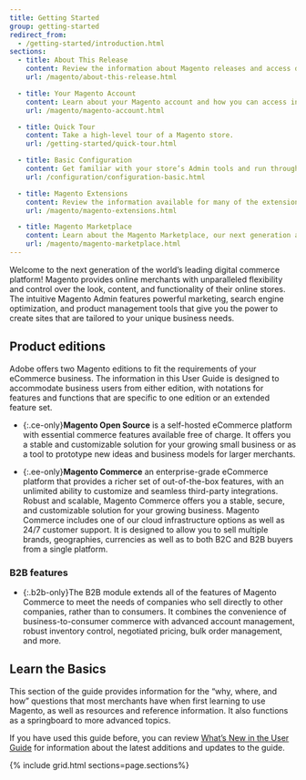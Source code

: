 ```yaml
---
title: Getting Started
group: getting-started
redirect_from:
  - /getting-started/introduction.html
sections:
  - title: About This Release
    content: Review the information about Magento releases and access detailed release documentation.
    url: /magento/about-this-release.html

  - title: Your Magento Account
    content: Learn about your Magento account and how you can access information about your Magento products and services.
    url: /magento/magento-account.html

  - title: Quick Tour
    content: Take a high-level tour of a Magento store.
    url: /getting-started/quick-tour.html

  - title: Basic Configuration
    content: Get familiar with your store’s Admin tools and run through the basic configuration settings. 
    url: /configuration/configuration-basic.html

  - title: Magento Extensions
    content: Review the information available for many of the extensions developed and released by Magento. Understand the functionality for each of these extensions and link to installation instructions and detailed configuration information.
    url: /magento/magento-extensions.html

  - title: Magento Marketplace
    content: Learn about the Magento Marketplace, our next generation application store that offers merchants a curated selection of eCommerce solutions. It offers a selection of extensions that are available for free, as well as those that are for sale. 
    url: /magento/magento-marketplace.html
---
```


Welcome to the next generation of the world’s leading digital commerce platform! Magento provides online merchants with unparalleled flexibility and control over the look, content, and functionality of their online stores. The intuitive Magento Admin features powerful marketing, search engine optimization, and product management tools that give you the power to create sites that are tailored to your unique business needs.

## Product editions

Adobe offers two Magento editions to fit the requirements of your eCommerce business. The information in this User Guide is designed to accommodate business users from either edition, with notations for features and functions that are specific to one edition or an extended feature set.

- {:.ce-only}**Magento Open Source** is a self-hosted eCommerce platform with essential commerce features available free of charge. It offers you a stable and customizable solution for your growing small business or as a tool to prototype new ideas and business models for larger merchants.

- {:.ee-only}**Magento Commerce** an enterprise-grade eCommerce platform that provides a richer set of out-of-the-box features, with an unlimited ability to customize and seamless third-party integrations. Robust and scalable, Magento Commerce offers you a stable, secure, and customizable solution for your growing business. Magento Commerce includes one of our cloud infrastructure options as well as 24/7 customer support. It is designed to allow you to sell multiple brands, geographies, currencies as well as to both B2C and B2B buyers from a single platform.

### B2B features

- {:.b2b-only}The B2B module extends all of the features of Magento Commerce to meet the needs of companies who sell directly to other companies, rather than to consumers. It combines the convenience of business-to-consumer commerce with advanced account management, robust inventory control, negotiated pricing, bulk order management, and more.

## Learn the Basics

This section of the guide provides information for the “why, where, and how” questions that most merchants have when first learning to use Magento, as well as resources and reference information. It also functions as a springboard to more advanced topics.

If you have used this guide before, you can review [What’s New in the User Guide](https://docs.magento.com/user-guide/whats-new.html) for information about the latest additions and updates to the guide.

{% include grid.html sections=page.sections%}
